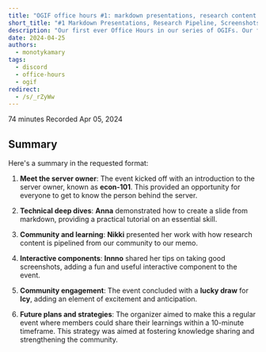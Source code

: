 ```yaml
---
title: "OGIF office hours #1: markdown presentations, research content pipeline, and professional screenshots"
short_title: "#1 Markdown Presentations, Research Pipeline, Screenshots How-to"
description: "Our first ever Office Hours in our series of OGIFs. Our first day to exchange knowledge and insights on topics and projects we're working on and tools we're using for our internal work and clients."
date: 2024-04-25
authors:
  - monotykamary
tags:
  - discord
  - office-hours
  - ogif
redirect:
  - /s/_rZyWw
---
```


74 minutes
Recorded Apr 05, 2024

## Summary

Here's a summary in the requested format:

1. **Meet the server owner**: The event kicked off with an introduction to the server owner, known as **econ-101**. This provided an opportunity for everyone to get to know the person behind the server.

2. **Technical deep dives**: **Anna** demonstrated how to create a slide from markdown, providing a practical tutorial on an essential skill.

3. **Community and learning**: **Nikki** presented her work with how research content is pipelined from our community to our memo.

4. **Interactive components**: **Innno** shared her tips on taking good screenshots, adding a fun and useful interactive component to the event.

5. **Community engagement**: The event concluded with a **lucky draw** for **Icy**, adding an element of excitement and anticipation.

6. **Future plans and strategies**: The organizer aimed to make this a regular event where members could share their learnings within a 10-minute timeframe. This strategy was aimed at fostering knowledge sharing and strengthening the community.
